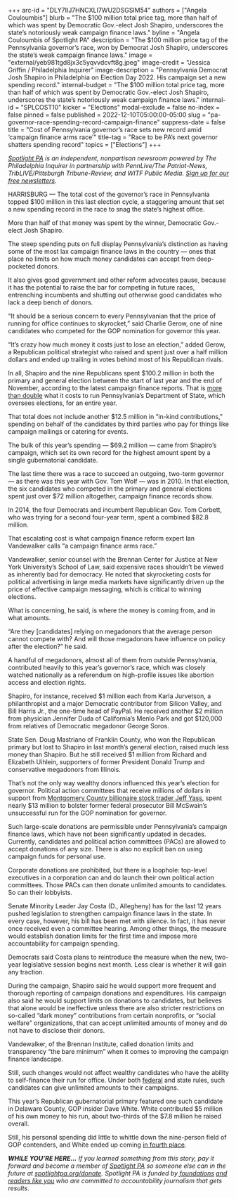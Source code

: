 +++
arc-id = "DLY7IIJ7HNCXLI7WU2DSGSIM54"
authors = ["Angela Couloumbis"]
blurb = "The $100 million total price tag, more than half of which was spent by Democratic Gov.-elect Josh Shapiro, underscores the state’s notoriously weak campaign finance laws."
byline = "Angela Couloumbis of Spotlight PA"
description = "The $100 million price tag of the Pennsylvania governor’s race, won by Democrat Josh Shapiro, underscores the state’s weak campaign finance laws."
image = "external/yeb981tgd8jx3c5yqvvdcvft8g.jpeg"
image-credit = "Jessica Griffin / Philadelphia Inquirer"
image-description = "Pennsylvania Democrat Josh Shapiro in Philadelphia on Election Day 2022. His campaign set a new spending record."
internal-budget = "The $100 million total price tag, more than half of which was spent by Democratic Gov.-elect Josh Shapiro, underscores the state’s notoriously weak campaign finance laws."
internal-id = "SPLCOST10"
kicker = "Elections"
modal-exclude = false
no-index = false
pinned = false
published = 2022-12-10T05:00:00-05:00
slug = "pa-governor-race-spending-record-campaign-finance"
suppress-date = false
title = "Cost of Pennsylvania governor’s race sets new record amid ‘campaign finance arms race’"
title-tag = "Race to be PA’s next governor shatters spending record"
topics = ["Elections"]
+++

<a href="https://www.spotlightpa.org/"><i>Spotlight PA</i></a><i> is an independent, nonpartisan newsroom powered by The Philadelphia Inquirer in partnership with PennLive/The Patriot-News, TribLIVE/Pittsburgh Tribune-Review, and WITF Public Media. </i><a href="https://www.spotlightpa.org/newsletters"><i>Sign up for our free newsletters</i></a><i>.</i>

HARRISBURG — The total cost of the governor’s race in Pennsylvania topped $100 million in this last election cycle, a staggering amount that set a new spending record in the race to snag the state’s highest office.

More than half of that money was spent by the winner, Democratic Gov.-elect Josh Shapiro.

The steep spending puts on full display Pennsylvania’s distinction as having some of the most lax campaign finance laws in the country — ones that place no limits on how much money candidates can accept from deep-pocketed donors.

It also gives good government and other reform advocates pause, because it has the potential to raise the bar for competing in future races, entrenching incumbents and shutting out otherwise good candidates who lack a deep bench of donors.

“It should be a serious concern to every Pennsylvanian that the price of running for office continues to skyrocket,” said Charlie Gerow, one of nine candidates who competed for the GOP nomination for governor this year.

“It’s crazy how much money it costs just to lose an election,” added Gerow, a Republican political strategist who raised and spent just over a half million dollars and ended up trailing in votes behind most of his Republican rivals.

<script src="https://www.spotlightpa.org/embed.js" async></script><div data-spl-embed-version="1" data-spl-src="https://www.spotlightpa.org/embeds/donate/?eyebrow_text=SUPPORT%20SPOTLIGHT%20PA&cta_text=YES%2C%20I%20WANT%20TO%20CONTRIBUTE&teaser_text=The%20future%20of%20Spotlight%20PA%20depends%20on%20your%20support.%20Make%20a%20tax-deductible%20gift%20now%20to%20ensure%20this%20vital%20journalism%20can%20continue%20in%202023.%20As%20a%20special%20bonus%2C%20%3Cb%3Eall%20gifts%20will%20be%20DOUBLED."></div>

In all, Shapiro and the nine Republicans spent $100.2 million in both the primary and general election between the start of last year and the end of November, according to the latest campaign finance reports. That is <a href="https://www.budget.pa.gov/Publications%20and%20Reports/CommonwealthBudget/Documents/2022-23%20Enacted%20Budget/2022-23%20Enacted%20Budget%20Line%20Item%20Appropriations.pdf">more than double</a> what it costs to run Pennsylvania’s Department of State, which oversees elections, for an entire year.

That total does not include another $12.5 million in “in-kind contributions,” spending on behalf of the candidates by third parties who pay for things like campaign mailings or catering for events.

The bulk of this year’s spending — $69.2 million — came from Shapiro’s campaign, which set its own record for the highest amount spent by a single gubernatorial candidate.

The last time there was a race to succeed an outgoing, two-term governor — as there was this year with Gov. Tom Wolf — was in 2010. In that election, the six candidates who competed in the primary and general elections spent just over $72 million altogether, campaign finance records show.

In 2014, the four Democrats and incumbent Republican Gov. Tom Corbett, who was trying for a second four-year term, spent a combined $82.8 million.

That escalating cost is what campaign finance reform expert Ian Vandewalker calls “a campaign finance arms race.”

Vandewalker, senior counsel with the Brennan Center for Justice at New York University’s School of Law, said expensive races shouldn’t be viewed as inherently bad for democracy. He noted that skyrocketing costs for political advertising in large media markets have significantly driven up the price of effective campaign messaging, which is critical to winning elections.

What is concerning, he said, is where the money is coming from, and in what amounts.

“Are they [candidates] relying on megadonors that the average person cannot compete with? And will those megadonors have influence on policy after the election?” he said.

<script src="https://www.spotlightpa.org/embed.js" async></script><div data-spl-embed-version="1" data-spl-src="https://www.spotlightpa.org/embeds/newsletter/"></div>

A handful of megadonors, almost all of them from outside Pennsylvania, contributed heavily to this year’s governor’s race, which was closely watched nationally as a referendum on high-profile issues like abortion access and election rights.

Shapiro, for instance, received $1 million each from Karla Jurvetson, a philanthropist and a major Democratic contributor from Silicon Valley, and Bill Harris Jr., the one-time head of PayPal. He received another $2 million from physician Jennifer Duda of California’s Menlo Park and got $120,000 from relatives of Democratic megadonor George Soros.

State Sen. Doug Mastriano of Franklin County, who won the Republican primary but lost to Shapiro in last month’s general election, raised much less money than Shapiro. But he still received $1 million from Richard and Elizabeth Uihlein, supporters of former President Donald Trump and conservative megadonors from Illinois.

That’s not the only way wealthy donors influenced this year’s election for governor. Political action committees that receive millions of dollars in support from <a href="https://www.spotlightpa.org/news/2022/05/pa-primary-2022-billionaire-donations-jeff-yass/">Montgomery County billionaire stock trader Jeff Yass,</a> spent nearly $13 million to bolster former federal prosecutor Bill McSwain’s unsuccessful run for the GOP nomination for governor.

Such large-scale donations are permissible under Pennsylvania’s campaign finance laws, which have not been significantly updated in decades. Currently, candidates and political action committees (PACs) are allowed to accept donations of any size. There is also no explicit ban on using campaign funds for personal use.

Corporate donations are prohibited, but there is a loophole: top-level executives in a corporation can and do launch their own political action committees. Those PACs can then donate unlimited amounts to candidates. So can their lobbyists.

Senate Minority Leader Jay Costa (D., Allegheny) has for the last 12 years pushed legislation to strengthen campaign finance laws in the state. In every case, however, his bill has been met with silence. In fact, it has never once received even a committee hearing. Among other things, the measure would establish donation limits for the first time and impose more accountability for campaign spending.

Democrats said Costa plans to reintroduce the measure when the new, two-year legislative session begins next month. Less clear is whether it will gain any traction.

During the campaign, Shapiro said he would support more frequent and thorough reporting of campaign donations and expenditures. His campaign also said he would support limits on donations to candidates, but believes that alone would be ineffective unless there are also stricter restrictions on so-called “dark money” contributions from certain nonprofits, or “social welfare” organizations, that can accept unlimited amounts of money and do not have to disclose their donors.

Vandewalker, of the Brennan Institute, called donation limits and transparency “the bare minimum” when it comes to improving the campaign finance landscape.

Still, such changes would not affect wealthy candidates who have the ability to self-finance their run for office. Under both <a href="https://www.fec.gov/help-candidates-and-committees/candidate-taking-receipts/using-personal-funds-candidate/#:~:text=of%20the%20candidate-,Using%20the%20personal%20funds%20of%20the%20candidate,must%2C%20however%2C%20be%20reported.">federal</a> and state rules, such candidates can give unlimited amounts to their campaigns.

This year’s Republican gubernatorial primary featured one such candidate in Delaware County, GOP insider Dave White. White contributed $5 million of his own money to his run, about two-thirds of the $7.8 million he raised overall.

Still, his personal spending did little to whittle down the nine-person field of GOP contenders, and White ended up coming <a href="https://web.archive.org/20221107164808/https://www.electionreturns.pa.gov/Home/SummaryResults?ElectionID=94&ElectionType=P&IsActive=0">in fourth place</a>.

<i><b>WHILE YOU’RE HERE...</b></i><i> If you learned something from this story, pay it forward and become a member of </i><a href="https://www.spotlightpa.org/"><i>Spotlight PA</i></a><i> so someone else can in the future at </i><a href="http://spotlightpa.org/donate"><i>spotlightpa.org/donate</i></a><i>. Spotlight PA is funded by</i><a href="https://www.spotlightpa.org/support"><i> foundations</i></a><i> </i><a href="https://www.spotlightpa.org/support"><i>and readers like you</i></a><i> who are committed to accountability journalism that gets results.</i>
